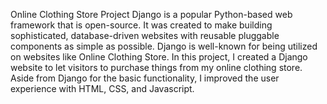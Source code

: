 Online Clothing Store Project
Django is a popular Python-based web framework that is open-source. It was created to make building sophisticated, database-driven websites with reusable pluggable components as simple as possible. Django is well-known for being utilized on websites like Online Clothing Store. In this project, I created a Django website to let visitors to purchase things from my online clothing store. Aside from Django for the basic functionality, I improved the user experience with HTML, CSS, and Javascript.
